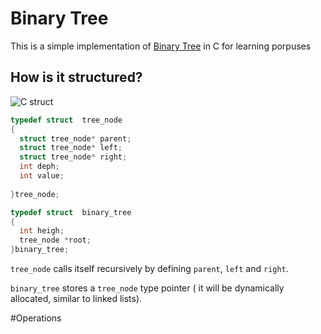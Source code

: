 # Binary Tree

This is a simple implementation of [Binary Tree](/data_structs/trees/binary_search_tree.c) in C for learning porpuses 

## How is it structured?
![C struct ](https://github.com/lusan23/study-log/assets/142463065/e19f63c5-4685-481c-a7a7-394531a33d94)


```C
typedef struct  tree_node
{
  struct tree_node* parent;
  struct tree_node* left;
  struct tree_node* right;
  int deph;
  int value;
  
}tree_node;

typedef struct  binary_tree
{ 
  int heigh;
  tree_node *root;
}binary_tree;
```
`tree_node` calls itself recursively by defining `parent`, `left` and `right`.

`binary_tree` stores a `tree_node` type pointer ( it will be  dynamically allocated, similar to linked lists).

#Operations

